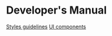 # Developer's Manual

[Styles guidelines](doc/developer/styles-guidelines.md)
[UI components](ui/README.md)
